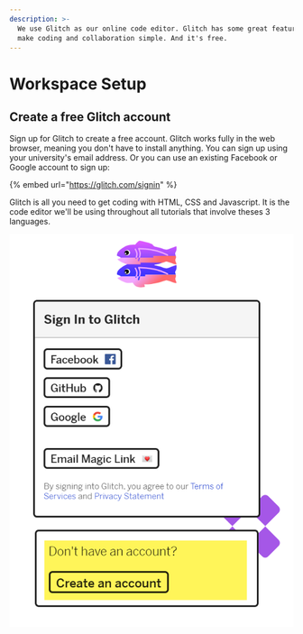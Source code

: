 ```yaml
---
description: >-
  We use Glitch as our online code editor. Glitch has some great features that
  make coding and collaboration simple. And it's free.
---
```


# Workspace Setup

## Create a free Glitch account

Sign up for Glitch to create a free account. Glitch works fully in the web browser, meaning you don't have to install anything. You can sign up using your university's email address. Or you can use an existing Facebook or Google account to sign up:

{% embed url="https://glitch.com/signin" %}

Glitch is all you need to get coding with HTML, CSS and Javascript. It is the code editor we'll be using throughout all tutorials that involve theses 3 languages.

![The sign up page for Glitch \(accessed: 05/2020\).](../.gitbook/assets/image%20%2856%29.png)


